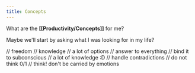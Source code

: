 ```yaml
---
title: Concepts
---
```


What are the **[[Productivity/Concepts]]** for me? 

Maybe we'll start by asking what I was looking for in my life?

// freedom
// knowledge
// a lot of options
// answer to everything
// bind it to subconscious
// a lot of knowledge :D
// handle contradictions
// do not think 0/1
// think! don't be carried by emotions